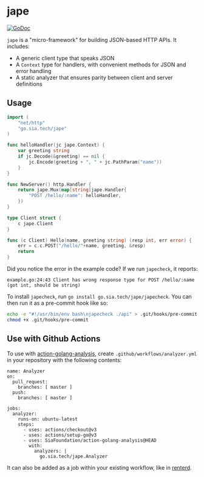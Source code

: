 # jape

[![GoDoc](https://godoc.org/go.sia.tech/jape?status.svg)](https://godoc.org/go.sia.tech/jape)

`jape` is a "micro-framework" for building JSON-based HTTP APIs. It includes:

- A generic client type that speaks JSON
- A `Context` type for handlers, with convenient methods for JSON and error handling
- A static analyzer that ensures parity between client and server definitions

## Usage

```go
import (
    "net/http"
    "go.sia.tech/jape"
)

func helloHandler(jc jape.Context) {
    var greeting string
    if jc.Decode(&greeting) == nil {
        jc.Encode(greeting + ", " + jc.PathParam("name"))
    }
}

func NewServer() http.Handler {
    return jape.Mux(map[string]jape.Handler{
        "POST /hello/:name": helloHandler,
    })
}

type Client struct {
    c jape.Client
}

func (c Client) Hello(name, greeting string) (resp int, err error) {
    err = c.c.POST("/hello/"+name, greeting, &resp)
    return
}
```

Did you notice the error in the example code? If we run `japecheck`, it reports:

```
example.go:24:43 Client has wrong response type for POST /hello/:name (got int, should be string)
```

To install `japecheck`, run `go install go.sia.tech/jape/japecheck`.
You can then run it as a pre-commit hook like so:

```bash
echo -e "#!/usr/bin/env bash\njapecheck ./api" > .git/hooks/pre-commit
chmod +x .git/hooks/pre-commit
```

## Use with Github Actions

To use with [action-golang-analysis](https://github.com/SiaFoundation/action-golang-analysis), create `.github/workflows/analyzer.yml` in your repository with the following contents:

```
name: Analyzer
on:
  pull_request:
    branches: [ master ]
  push:
    branches: [ master ]

jobs:
  analyzer:
    runs-on: ubuntu-latest
    steps:
      - uses: actions/checkout@v3
      - uses: actions/setup-go@v3
      - uses: SiaFoundation/action-golang-analysis@HEAD
        with:
          analyzers: |
            go.sia.tech/jape.Analyzer
```

It can also be added as a job within your existing workflow, like in [renterd](https://github.com/SiaFoundation/renterd/blob/master/.github/workflows/test.yml#L50).
